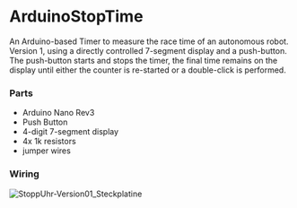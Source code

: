# ArduinoStopTime
An Arduino-based Timer to measure the race time of an autonomous robot. Version 1, using a directly controlled 7-segment display and a push-button. The push-button starts and stops the timer, the final time remains on the display until either the counter is re-started or a double-click is performed.

### Parts
* Arduino Nano Rev3
* Push Button
* 4-digit 7-segment display
* 4x 1k resistors
* jumper wires

### Wiring
![StoppUhr-Version01_Steckplatine](https://github.com/user-attachments/assets/d9f675ae-d6be-4cb5-9f3d-af7aa697bb4d)

